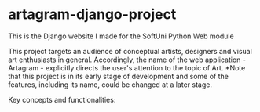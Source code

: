 # artagram-django-project
This is the Django website I made for the SoftUni Python Web module

This project targets an audience of conceptual artists, designers and visual art enthusiasts in general. Accordingly, the name of the web application - Artagram - explicitly directs the user's attention to the topic of Art. *Note that this project is in its early stage of development and some of the features, including its name, could be changed at a later stage.

Key concepts and functionalities:

